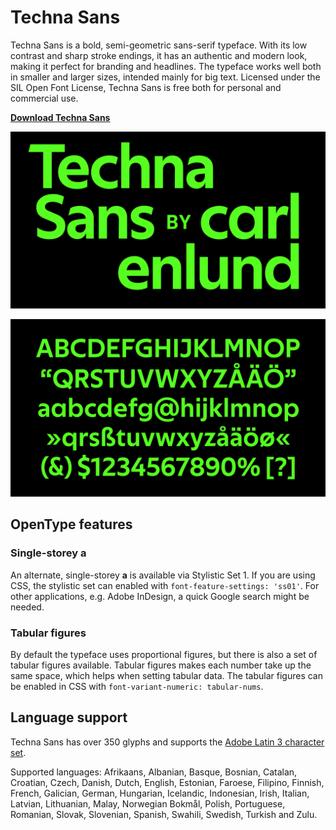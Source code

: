 # Techna Sans

Techna Sans is a bold, semi-geometric sans-serif typeface.
With its low contrast and sharp stroke endings,
it has an authentic and modern look, making it perfect for branding and headlines.
The typeface works well both in smaller and larger sizes, intended mainly for big text.
Licensed under the SIL Open Font License,
Techna Sans is free both for personal and commercial use.

**[Download Techna Sans](https://github.com/carlenlund/techna-sans/releases/download/1.002/techna-sans-1.002.zip)**

![](specimen/title.png)

![](specimen/glyphs.png)

## OpenType features

### Single-storey a

An alternate, single-storey **a** is available via Stylistic Set 1.
If you are using CSS, the stylistic set can enabled with `font-feature-settings: 'ss01'`.
For other applications, e.g. Adobe InDesign, a quick Google search might be needed.

### Tabular figures

By default the typeface uses proportional figures,
but there is also a set of tabular figures available.
Tabular figures makes each number take up the same space,
which helps when setting tabular data.
The tabular figures can be enabled in CSS with `font-variant-numeric: tabular-nums`.

## Language support

Techna Sans has over 350 glyphs and supports the [Adobe Latin 3 character set](https://adobe-type-tools.github.io/adobe-latin-charsets/adobe-latin-3.html).

Supported languages: Afrikaans, Albanian, Basque, Bosnian, Catalan, Croatian,
Czech, Danish, Dutch, English, Estonian, Faroese, Filipino, Finnish, French,
Galician, German, Hungarian, Icelandic, Indonesian, Irish, Italian, Latvian,
Lithuanian, Malay, Norwegian Bokmål, Polish, Portuguese, Romanian, Slovak,
Slovenian, Spanish, Swahili, Swedish, Turkish and Zulu.

